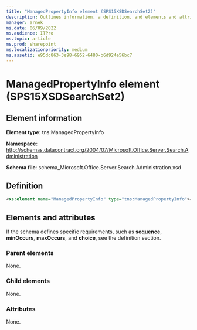 ```yaml
---
title: "ManagedPropertyInfo element (SPS15XSDSearchSet2)"
description: Outlines information, a definition, and elements and attributes for the ManagedPropertyInfo element (SPS15XSDSearchSet2).
manager: arnek
ms.date: 06/09/2022
ms.audience: ITPro
ms.topic: article
ms.prod: sharepoint
ms.localizationpriority: medium
ms.assetid: e95dc863-3e98-6952-6480-b6d924e56bc7
---
```


# ManagedPropertyInfo element (SPS15XSDSearchSet2)

 
  
## Element information
**Element type**: tns:ManagedPropertyInfo 

**Namespace**: http://schemas.datacontract.org/2004/07/Microsoft.Office.Server.Search.Administration 

**Schema file**: schema_Microsoft.Office.Server.Search.Administration.xsd 
   
## Definition

```XML
<xs:element name="ManagedPropertyInfo" type="tns:ManagedPropertyInfo"></xs:element>

```

## Elements and attributes

If the schema defines specific requirements, such as **sequence**, **minOccurs**, **maxOccurs**, and **choice**, see the definition section. 
  
### Parent elements

None.
  
### Child elements

None.
  
### Attributes

None.
  

